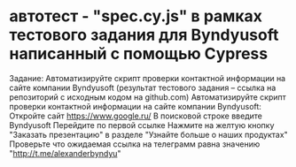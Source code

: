 # автотест - "spec.cy.js" в рамках тестового задания для Byndyusoft написанный с помощью Cypress

Задание:
Автоматизируйте скрипт проверки контактной информации на сайте компании Byndyusoft (результат тестового задания – ссылка на репозиторий с исходным кодом на github.com)
Автоматизируйте скрипт проверки контактной информации на сайте компании Byndyusoft:
Откройте сайт https://www.google.ru/
В поисковой строке введите Byndyusoft
Перейдите по первой ссылке
Нажмите на желтую кнопку "Заказать презентацию" в разделе "Узнайте больше о наших продуктах"
Проверьте что ожидаемая ссылка на телеграмм равна значению "http://t.me/alexanderbyndyu"
